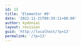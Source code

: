 ```yaml
---
id: 13
title: 'Elementor #9'
date: '2022-11-21T09:39:11+00:00'
author: kydoniai
layout: revision
guid: 'http://localhost/?p=13'
permalink: '/?p=13'
---
```


